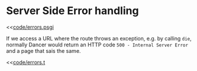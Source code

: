 # Server Side Error handling

<<[code/errors.psgi](code/errors.psgi)

If we access a URL where the route throws an exception, e.g. by calling `die`, normally Dancer would return an HTTP code `500 - Internal Server Error`
and a page that sais the same.



<<[code/errors.t](code/errors.t)


